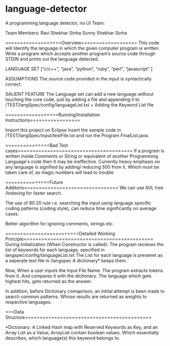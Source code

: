 # language-detector
A programming language detector, no UI
Team:

Team Members:
Ravi Shekhar Sinha
Sunny Shekhar Sinha

===================Overview===================
This code will Identify the language in which the given computer program is written.
Write a program which accepts another program’s source code through STDIN and prints out the language detected.

LANGUAGE SET
[“c/c++”, “java”, “python”, “ruby”, “perl”, “javascript” ]

ASSUMPTIONS
The source code provided in the input is syntactically correct.

SALIENT FEATURE
The Language set can add a new language without touching the core code, just by adding a file and appending it to /TEST/langSpec/config/languageList.txt + Adding the Keyword List file

==================Running/Installation Instructions=================

Import this project on Eclipse
Insert the sample code in /TEST/langSpec/input/testFile.txt
and run the Program FinalList.java.

===============Bad Test cases=======================================
If a program is written inside Comments or  String or equivalent of another Programming Language's code then it may be ineffective.
Currently heavy emphasis on any language is signified by adding/ reducing 500 from it. Which must be taken care of, as magic numbers
will lead to trouble

===============Future Additons================================
We can use AVL tree /Indexing  for faster search.

The use of 80:20 rule i.e. searching the input using language specific coding patterns (coding style), 
 can reduce time significantly on average cases.

Better algorithm for ignoring comments, strings etc.

=========================Detailed Working Principle============================================
During Initialization (When Constructor is called):
The program recieves the list of keywords for each language, specified in langspec/config/languageList.txt
The List for each language is presenet as a seperate text file in /langspec
A dictionary* keeps them.

Now, When a user inputs the Input File Name. The program extracts tokens from it. And compares it with the dictionary. The language which gets highest hits, gets returned as the answer.

In addition, before Dictionary comaprison, an intital attempt is been made to search common patterns. Whose results are returned as weights to respective languages.

===Data Structure===========================================

*Dictionary: A Linked Hash map with Reserved Keywords as Key, and an Array List as a Value;
ArrayList contain boolean values. Which essentially describes, which language(s) this keyword belongs to.





